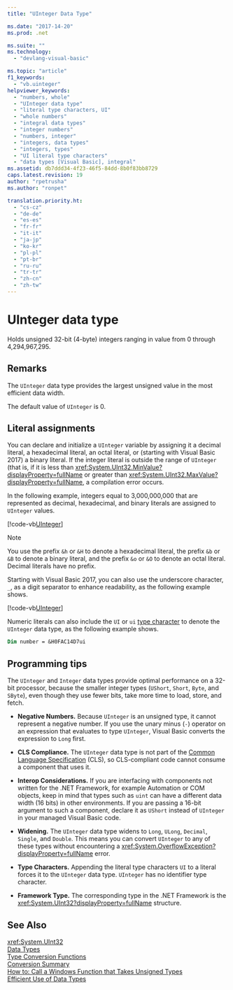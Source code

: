 ```yaml
---
title: "UInteger Data Type"

ms.date: "2017-14-20"
ms.prod: .net

ms.suite: ""
ms.technology: 
  - "devlang-visual-basic"

ms.topic: "article"
f1_keywords: 
  - "vb.uinteger"
helpviewer_keywords: 
  - "numbers, whole"
  - "UInteger data type"
  - "literal type characters, UI"
  - "whole numbers"
  - "integral data types"
  - "integer numbers"
  - "numbers, integer"
  - "integers, data types"
  - "integers, types"
  - "UI literal type characters"
  - "data types [Visual Basic], integral"
ms.assetid: db7ddd34-4f23-46f5-84dd-8b0f83bb8729
caps.latest.revision: 19
author: "rpetrusha"
ms.author: "ronpet"

translation.priority.ht: 
  - "cs-cz"
  - "de-de"
  - "es-es"
  - "fr-fr"
  - "it-it"
  - "ja-jp"
  - "ko-kr"
  - "pl-pl"
  - "pt-br"
  - "ru-ru"
  - "tr-tr"
  - "zh-cn"
  - "zh-tw"
---
```

# UInteger data type

Holds unsigned 32-bit (4-byte) integers ranging in value from 0 through 4,294,967,295.  
  
## Remarks

 The `UInteger` data type provides the largest unsigned value in the most efficient data width.  
  
 The default value of `UInteger` is 0.  
  
## Literal assignments

You can declare and initialize a `UInteger` variable by assigning it a decimal literal, a hexadecimal literal, an octal literal, or (starting with Visual Basic 2017) a binary literal. If the integer literal is outside the range of `UInteger` (that is, if it is less than <xref:System.UInt32.MinValue?displayProperty=fullName> or greater than <xref:System.UInt32.MaxValue?displayProperty=fullName>, a compilation error occurs.

In the following example, integers equal to 3,000,000,000 that are represented as decimal, hexadecimal, and binary literals are assigned to `UInteger` values.
  
[!code-vb[UInteger](../../../../samples/snippets/visualbasic/language-reference/data-types/numeric-literals.vb#UInt)]  

> [!NOTE] 
> You use the prefix `&h` or `&H` to denote a hexadecimal literal, the prefix `&b` or `&B` to denote a binary literal, and the prefix `&o` or `&O` to denote an octal literal. Decimal literals have no prefix.

Starting with Visual Basic 2017, you can also use the underscore character, `_`, as a digit separator to enhance readability, as the following example shows.

[!code-vb[UInteger](../../../../samples/snippets/visualbasic/language-reference/data-types/numeric-literals.vb#UIntS)]  

Numeric literals can also include the `UI` or `ui` [type character](../../programming-guide\language-features\data-types/type-characters.md) to denote the `UInteger` data type, as the following example shows.

```vb
Dim number = &H0FAC14D7ui
```

## Programming tips

 The `UInteger` and `Integer` data types provide optimal performance on a 32-bit processor, because the smaller integer types (`UShort`, `Short`, `Byte`, and `SByte`), even though they use fewer bits, take more time to load, store, and fetch.  
  
-   **Negative Numbers.** Because `UInteger` is an unsigned type, it cannot represent a negative number. If you use the unary minus (`-`) operator on an expression that evaluates to type `UInteger`, Visual Basic converts the expression to `Long` first.  
  
-   **CLS Compliance.** The `UInteger` data type is not part of the [Common Language Specification](http://www.ecma-international.org/publications/standards/Ecma-335.htm) (CLS), so CLS-compliant code cannot consume a component that uses it.
  
-   **Interop Considerations.** If you are interfacing with components not written for the .NET Framework, for example Automation or COM objects, keep in mind that types such as `uint` can have a different data width (16 bits) in other environments. If you are passing a 16-bit argument to such a component, declare it as `UShort` instead of `UInteger` in your managed Visual Basic code.  
  
-   **Widening.** The `UInteger` data type widens to `Long`, `ULong`, `Decimal`, `Single`, and `Double`. This means you can convert `UInteger` to any of these types without encountering a <xref:System.OverflowException?displayProperty=fullName> error.  
  
-   **Type Characters.** Appending the literal type characters `UI` to a literal forces it to the `UInteger` data type. `UInteger` has no identifier type character.  
  
-   **Framework Type.** The corresponding type in the .NET Framework is the <xref:System.UInt32?displayProperty=fullName> structure.  
  
## See Also  
 <xref:System.UInt32>   
 [Data Types](../../../visual-basic/language-reference/data-types/data-type-summary.md)   
 [Type Conversion Functions](../../../visual-basic/language-reference/functions/type-conversion-functions.md)   
 [Conversion Summary](../../../visual-basic/language-reference/keywords/conversion-summary.md)   
 [How to: Call a Windows Function that Takes Unsigned Types](../../../visual-basic/programming-guide/com-interop/how-to-call-a-windows-function-that-takes-unsigned-types.md)   
 [Efficient Use of Data Types](../../../visual-basic/programming-guide/language-features/data-types/efficient-use-of-data-types.md)
